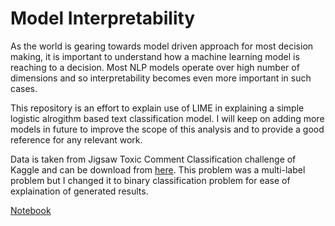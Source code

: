 # Model Interpretability

As the world is gearing towards model driven approach for most decision making, it is important to understand how a machine learning model is reaching to a decision. Most NLP models operate over high number of dimensions and so interpretability becomes even more important in such cases. 

This repository is an effort to explain use of LIME in explaining a simple logistic alrogithm based text classification model. I will keep on adding more models in future to improve the scope of this analysis and to provide a good reference for any relevant work.

Data is taken from Jigsaw Toxic Comment Classification challenge of Kaggle and can be download from [here](https://www.kaggle.com/c/jigsaw-toxic-comment-classification-challenge). This problem was a multi-label problem but I changed it to binary classification problem for ease of explaination of generated results. 

[Notebook](https://nbviewer.jupyter.org/github/AD1985/Lime-Explain-Text-Models/blob/master/Text%20Modelling%20Analyzer.ipynb)
